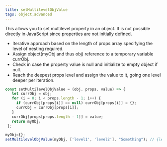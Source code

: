 ```yaml
---
title: setMultilevelObjValue
tags: object,advanced
---
```


This allows you to set multilevel property in an object. It is not possible directly in JavaScript since properties are not initially defined.

- Iterative approach based on the length of props array specifying the level of nesting required.
- Assign object(myObj and thus obj) reference to a temporary variable currObj.
- Check in case the property value is null and initialize to empty object if null.
- Reach the deepest props level and assign the value to it, going one level deeper per iteration.

```js
const setMultilevelObjValue = (obj, props, value) => {
   let currObj = obj;
   for (i = 0; i < props.length - 1; i++) {
     if (currObj[props[i]] == null) currObj[props[i]] = {};
     currObj = currObj[props[i]];
   }
   currObj[props[props.length - 1]] = value;
   return myObj;
 };
```

```js
myObj={};
setMultilevelObjValue(myObj, ['level1', 'level2'], "Something"); // {level1: {level2: "Something"}}
```
